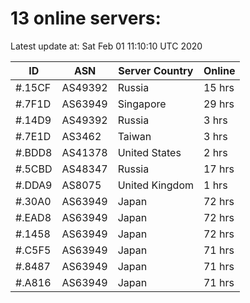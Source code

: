# 13 online servers:

Latest update at: Sat Feb 01 11:10:10 UTC 2020

| ID | ASN | Server Country | Online |
| -- | --- | -------------- | ------ |
| #.15CF | AS49392 | Russia | 15 hrs |
| #.7F1D | AS63949 | Singapore | 29 hrs |
| #.14D9 | AS49392 | Russia | 3 hrs |
| #.7E1D | AS3462 | Taiwan | 3 hrs |
| #.BDD8 | AS41378 | United States | 2 hrs |
| #.5CBD | AS48347 | Russia | 17 hrs |
| #.DDA9 | AS8075 | United Kingdom | 1 hrs |
| #.30A0 | AS63949 | Japan | 72 hrs |
| #.EAD8 | AS63949 | Japan | 72 hrs |
| #.1458 | AS63949 | Japan | 72 hrs |
| #.C5F5 | AS63949 | Japan | 71 hrs |
| #.8487 | AS63949 | Japan | 71 hrs |
| #.A816 | AS63949 | Japan | 71 hrs |


